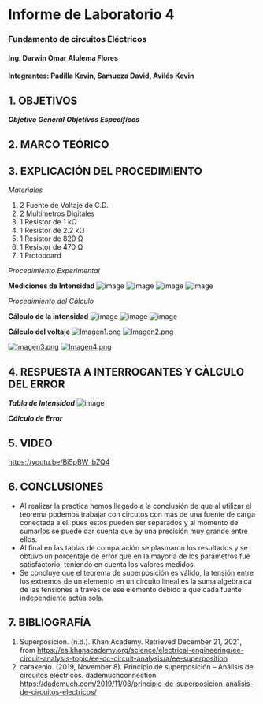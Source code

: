 # Informe de Laboratorio 4
### Fundamento de circuitos Eléctricos 
#### Ing. Darwin Omar Alulema Flores
#### Integrantes: Padilla Kevin, Samueza David, Avilés Kevin
 
 ## 1. OBJETIVOS
***Objetivo General***
***Objetivos Específicos***

## 2. MARCO TEÓRICO
## 3. EXPLICACIÓN DEL PROCEDIMIENTO

*Materiales*
1) 2 Fuente de Voltaje de C.D.
2) 2 Multímetros Digitales
3) 1 Resistor de 1 kΩ
4) 1 Resistor de 2.2 kΩ
5) 1 Resistor de 820 Ω
6) 1 Resistor de 470 Ω
7) 1 Protoboard

*Procedimiento Experimental*

**Mediciones de Intensidad**
![image](https://user-images.githubusercontent.com/93794279/147009958-09b097b3-b50c-46cb-9104-99b27b13a48c.png)
![image](https://user-images.githubusercontent.com/93794279/147009971-08588851-3731-4582-ac47-02ee36c319ee.png)
![image](https://user-images.githubusercontent.com/93794279/147009989-c792795a-865d-44fe-a1d5-1517bee483a1.png)
![image](https://user-images.githubusercontent.com/93794279/147010006-0f2bf2a8-2b64-43be-b21b-6c058413d3e3.png)

*Procedimiento del Cálculo*

**Cálculo de la intensidad**
![image](https://user-images.githubusercontent.com/93794279/147007976-2682c2d7-9345-43e0-8484-71b8d7c6a889.png)
![image](https://user-images.githubusercontent.com/93794279/147008038-9e9e235d-c4e2-45c1-b3f4-f0993d6d2b56.png)
![image](https://user-images.githubusercontent.com/93794279/147011619-db2f8554-e46b-4b92-aa24-55265fc64eb9.png)

**Cálculo del voltaje**
[![Imagen1.png](https://i.postimg.cc/GhBNnCbL/Imagen1.png)](https://postimg.cc/nCJTqNsg)
[![Imagen2.png](https://i.postimg.cc/Gpbqtwns/Imagen2.png)](https://postimg.cc/fVgxqPLw)

[![Imagen3.png](https://i.postimg.cc/TwBRfc5h/Imagen3.png)](https://postimg.cc/YGfcxY3w)
[![Imagen4.png](https://i.postimg.cc/0j9V6Tw4/Imagen4.png)](https://postimg.cc/ygrmtrnh)

## 4. RESPUESTA A INTERROGANTES Y CÀLCULO DEL ERROR

***Tabla de Intensidad***
![image](https://user-images.githubusercontent.com/93794279/147010108-fd826e9e-c7b5-4c6a-81df-f5a9faa9601a.png)

***Cálculo de Error***

## 5. VIDEO

https://youtu.be/Bi5pBW_bZQ4

## 6. CONCLUSIONES
- Al realizar la practica hemos llegado a la conclusión de que al utilizar el teorema podemos trabajar con circutos con mas de una fuente de carga conectada a el. pues estos pueden ser separados y al momento de sumarlos se puede dar cuenta que ay una precisión muy grande entre ellos.
- Al final en las tablas de comparación se plasmaron los resultados y se obtuvo un porcentaje de error que en la mayoría de los parámetros fue satisfactorio, teniendo en cuenta los valores medidos.
- Se concluye que el teorema de superposición es válido, la tensión entre los extremos de un elemento en un circuito lineal es la suma algebraica de las tensiones a través de ese elemento debido a que cada fuente independiente actúa sola.

## 7. BIBLIOGRAFÍA
1. Superposición. (n.d.). Khan Academy. Retrieved December 21, 2021, from https://es.khanacademy.org/science/electrical-engineering/ee-circuit-analysis-topic/ee-dc-circuit-analysis/a/ee-superposition
2. carakenio. (2019, November 8). Principio de superposición – Análisis de circuitos eléctricos. dademuchconnection. https://dademuch.com/2019/11/08/principio-de-superposicion-analisis-de-circuitos-electricos/



